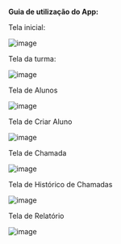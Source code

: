 **Guia de utilização do App:**



Tela inicial:


![image](https://github.com/LuisFalci/App-Chamada-Bluetooth-TCC-II/assets/78694561/56e5f923-19fa-4755-b171-85a47423c493)


Tela da turma:


![image](https://github.com/LuisFalci/App-Chamada-Bluetooth-TCC-II/assets/78694561/eb23931c-e517-4802-b3dd-f9a8217bd0a3)


Tela de Alunos


![image](https://github.com/LuisFalci/App-Chamada-Bluetooth-TCC-II/assets/78694561/7db5ca14-7921-4ba4-aacd-a6ce587098cb)


Tela de Criar Aluno


![image](https://github.com/LuisFalci/App-Chamada-Bluetooth-TCC-II/assets/78694561/58fb3137-25e3-4d83-a3ec-1126f9831570)


Tela de Chamada


![image](https://github.com/LuisFalci/App-Chamada-Bluetooth-TCC-II/assets/78694561/967eb441-9b1b-4337-900e-2ddbc9fd9dea)


Tela de Histórico de Chamadas


![image](https://github.com/LuisFalci/App-Chamada-Bluetooth-TCC-II/assets/78694561/b95fd502-ca7d-4046-ae98-fcd44c92ed77)


Tela de Relatório


![image](https://github.com/LuisFalci/App-Chamada-Bluetooth-TCC-II/assets/78694561/edd1369c-fda9-4a5a-a485-b6dea8bdf729)






